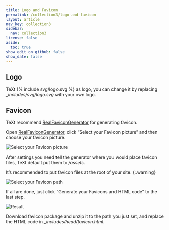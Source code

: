 ```yaml
---
title: Logo and Favicon
permalink: /collection3/logo-and-favicon
layout: article
nav_key: collection3
sidebar:
  nav: collection3
license: false
aside:
  toc: true
show_edit_on_github: false
show_date: false
---
```


## Logo

<p>TeXt   <span>{% include svg/logo.svg %}</span> as logo, you can change it by replacing <em>_includes/svg/logo.svg</em> with your own logo.</p>

## Favicon

TeXt recommend [RealFaviconGenerator](https://realfavicongenerator.net/) for generating favicon.

Open [RealFaviconGenerator](https://realfavicongenerator.net/), click “Select your Favicon picture” and then choose your favicon picture.

![Select your Favicon picture](https://raw.githubusercontent.com/kitian616/jekyll-TeXt-theme/master/docs/assets/images/realfavicongenerator-select-favicon-picture.jpg)

After settings you need tell the generator where you would place favicon files, TeXt default put them to */assets*.

It’s recommended to put favicon files at the root of your site.
{:.warning}

![Select your Favicon path](https://raw.githubusercontent.com/kitian616/jekyll-TeXt-theme/master/docs/assets/images/realfavicongenerator-path.jpg)

If all are done, just click “Generate your Favicons and HTML code” to the last step.

![Result](https://raw.githubusercontent.com/kitian616/jekyll-TeXt-theme/master/docs/assets/images/realfavicongenerator-result.jpg)

Download favicon package and unzip it to the path you just set, and replace the HTML code in *_includes/head/favicon.html*.
